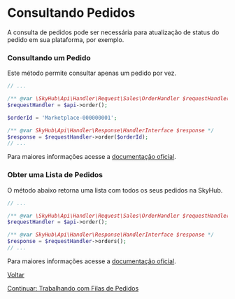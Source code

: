 # Consultando Pedidos

A consulta de pedidos pode ser necessária para atualização de status do pedido em sua plataforma, por exemplo.

### Consultando um Pedido

Este método permite consultar apenas um pedido por vez.

```php
// ...

/** @var \SkyHub\Api\Handler\Request\Sales\OrderHandler $requestHandler */
$requestHandler = $api->order();

$orderId = 'Marketplace-000000001';

/** @var SkyHub\Api\Handler\Response\HandlerInterface $response */
$response = $requestHandler->order($orderId);
// ...
```

Para maiores informações acesse a [documentação oficial](https://skyhub.gelato.io/docs/versions/1.1/resources/orders/endpoints/obter-um-pedido).

### Obter uma Lista de Pedidos

O método abaixo retorna uma lista com todos os seus pedidos na SkyHub.

```php
// ...

/** @var \SkyHub\Api\Handler\Request\Sales\OrderHandler $requestHandler */
$requestHandler = $api->order();

/** @var SkyHub\Api\Handler\Response\HandlerInterface $response */
$response = $requestHandler->orders();
// ...
```

Para maiores informações acesse a [documentação oficial](https://skyhub.gelato.io/docs/versions/1.1/resources/orders/endpoints/listar-pedidos).

[Voltar](../../../README.md)

[Continuar: Trabalhando com Filas de Pedidos](QUEUE.md)
